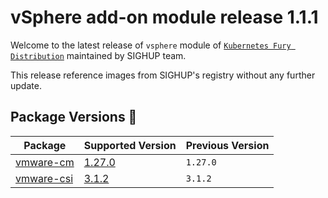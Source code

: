 # vSphere add-on module release 1.1.1

Welcome to the latest release of `vsphere` module of [`Kubernetes Fury Distribution`](https://github.com/sighupio/fury-distribution) maintained by SIGHUP team.

This release reference images from SIGHUP's registry without any further update.

## Package Versions 🚢

| Package                          | Supported Version        | Previous Version |
| -------------------------------- | ------------------------ | ---------------- |
| [vmware-cm](katalog/vmware-cm)   | [1.27.0][cm-changelog]   | `1.27.0`         |
| [vmware-csi](katalog/vmware-csi) | [3.1.2][csi-changelog]   | `3.1.2`          |

[cm-changelog]: https://github.com/kubernetes/cloud-provider-vsphere/releases/tag/v1.27.0
[csi-changelog]: https://docs.vmware.com/en/VMware-vSphere-Container-Storage-Plug-in/3.0/rn/vmware-vsphere-container-storage-plugin-30-release-notes/index.html
